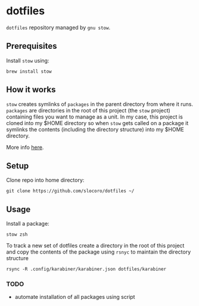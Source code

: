 # dotfiles

`dotfiles` repository managed by `gnu stow`.

## Prerequisites

Install `stow` using:

```
brew install stow
```

## How it works

`stow` creates symlinks of `packages` in the parent directory from where it runs. `packages` are directories in the root of this project (the `stow` project) containing files you want to manage as a unit. In my case, this project is cloned into my $HOME directory so when `stow` gets called on a package it symlinks the contents (including the directory structure) into my $HOME directory.

More info [here](https://www.gnu.org/software/stow/manual/stow.html).

## Setup

Clone repo into home directory:

```
git clone https://github.com/slocoro/dotfiles ~/
```

## Usage

Install a package:

```
stow zsh
```

To track a new set of dotfiles create a directory in the root of this project and copy the contents of the package using `rsnyc` to maintain the directory structure

```
rsync -R .config/karabiner/karabiner.json dotfiles/karabiner
```

### TODO

- automate installation of all packages using script

